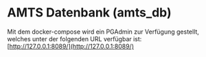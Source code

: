 # AMTS Datenbank (amts_db)

Mit dem docker-compose wird ein PGAdmin zur Verfügung gestellt, welches unter der folgenden URL verfügbar ist: \
[http://127.0.0.1:8089/](http://127.0.0.1:8089/)
